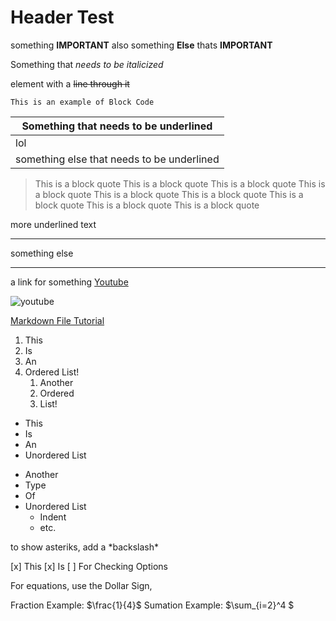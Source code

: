 # Header Test
something **IMPORTANT** also something **Else** thats **IMPORTANT**

Something that *needs to be italicized*

element with a ~~line through it~~

~~~
This is an example of Block Code
~~~

|Something that needs to be underlined|
|-------------------------------------|
|lol                                  |
|something else that needs to be underlined|

> This is a block quote This is a block quote This is a block quote This is a block quote This is a block quote This is a block quote This is a block quote This is a block quote This is a block quote

more underlined text 
- - - - - - - - - -
something else 
___________________

a link for something [Youtube](https://www.youtube.com) 

![youtube](documents/yt_logo.png)

[Markdown File Tutorial](https://www.youtube.com/watch?v=zKS7mjVvxGc "Tutorial Link")

1. This
1. Is
1. An
1. Ordered List!
    1. Another
    1. Ordered
    1. List!

- This
- Is
- An
- Unordered List

* Another
* Type
* Of
* Unordered List
    * Indent 
    * etc.

to show asteriks, add a \*backslash*

[x] This [x] Is [ ] For Checking Options

For equations, use the Dollar Sign, 

Fraction Example: $\frac{1}{4}$  Sumation Example: $\sum_{i=2}^4 $
